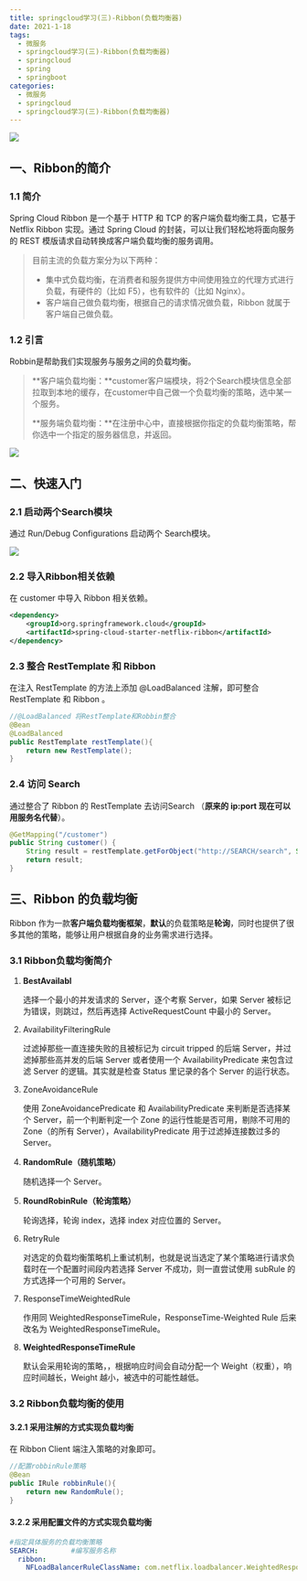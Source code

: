 ```yaml
---
title: springcloud学习(三)-Ribbon(负载均衡器)
date: 2021-1-18
tags:
  - 微服务
  - springcloud学习(三)-Ribbon(负载均衡器)
  - springcloud
  - spring
  - springboot
categories:
  - 微服务
  - springcloud
  - springcloud学习(三)-Ribbon(负载均衡器)
---
```


![](http://qiniu.zhouhongyin.top/2022/06/14/1655221890-spring-cloud.png)

<!--more-->

## 一、Ribbon的简介

### 1.1 简介

Spring Cloud Ribbon 是一个基于 HTTP 和 TCP 的客户端负载均衡工具，它基于 Netflix Ribbon 实现。通过 Spring Cloud 的封装，可以让我们轻松地将面向服务的 REST 模版请求自动转换成客户端负载均衡的服务调用。

> 目前主流的负载方案分为以下两种：
>
> - 集中式负载均衡，在消费者和服务提供方中间使用独立的代理方式进行负载，有硬件的（比如 F5），也有软件的（比如 Nginx）。
> - 客户端自己做负载均衡，根据自己的请求情况做负载，Ribbon 就属于客户端自己做负载。

### 1.2 引言

Robbin是帮助我们实现服务与服务之间的负载均衡。

> **客户端负载均衡：**customer客户端模块，将2个Search模块信息全部拉取到本地的缓存，在customer中自己做一个负载均衡的策略，选中某一个服务。
>
> **服务端负载均衡：**在注册中心中，直接根据你指定的负载均衡策略，帮你选中一个指定的服务器信息，并返回。

![](http://qiniu.zhouhongyin.top/2022/06/14/1655221893-image-20201111134022333.png)

## 二、快速入门

### 2.1 启动两个Search模块

通过 Run/Debug Configurations 启动两个 Search模块。

![](http://qiniu.zhouhongyin.top/2022/06/14/1655221896-image-20210119125229710.png)

### 2.2 导入Ribbon相关依赖

在 customer 中导入 Ribbon 相关依赖。

```xml
<dependency>
    <groupId>org.springframework.cloud</groupId>
    <artifactId>spring-cloud-starter-netflix-ribbon</artifactId>
</dependency>
```

### 2.3 整合 RestTemplate 和 Ribbon

在注入 RestTemplate 的方法上添加 @LoadBalanced 注解，即可整合 RestTemplate 和 Ribbon 。

```java
//@LoadBalanced 将RestTemplate和Robbin整合
@Bean
@LoadBalanced
public RestTemplate restTemplate(){
    return new RestTemplate();
}
```

### 2.4 访问 Search

通过整合了 Ribbon 的 RestTemplate 去访问Search （**原来的 ip:port 现在可以用服务名代替**）。

```java
@GetMapping("/customer")
public String customer() {
    String result = restTemplate.getForObject("http://SEARCH/search", String.class);
    return result;
}
```

## 三、Ribbon 的负载均衡

Ribbon 作为一款**客户端负载均衡框架**，**默认**的负载策略是**轮询**，同时也提供了很多其他的策略，能够让用户根据自身的业务需求进行选择。

### 3.1 Ribbon负载均衡简介

1. **BestAvailabl**

   选择一个最小的并发请求的 Server，逐个考察 Server，如果 Server 被标记为错误，则跳过，然后再选择 ActiveRequestCount 中最小的 Server。

2. AvailabilityFilteringRule

   过滤掉那些一直连接失败的且被标记为 circuit tripped 的后端 Server，并过滤掉那些高并发的后端 Server 或者使用一个 AvailabilityPredicate 来包含过滤 Server 的逻辑。其实就是检查 Status 里记录的各个 Server 的运行状态。

3. ZoneAvoidanceRule

   使用 ZoneAvoidancePredicate 和 AvailabilityPredicate 来判断是否选择某个 Server，前一个判断判定一个 Zone 的运行性能是否可用，剔除不可用的 Zone（的所有 Server），AvailabilityPredicate 用于过滤掉连接数过多的 Server。

4. **RandomRule（随机策略）**

   随机选择一个 Server。

5. **RoundRobinRule（轮询策略）**

   轮询选择，轮询 index，选择 index 对应位置的 Server。

6. RetryRule

   对选定的负载均衡策略机上重试机制，也就是说当选定了某个策略进行请求负载时在一个配置时间段内若选择 Server 不成功，则一直尝试使用 subRule 的方式选择一个可用的 Server。

7. ResponseTimeWeightedRule

   作用同 WeightedResponseTimeRule，ResponseTime-Weighted Rule 后来改名为 WeightedResponseTimeRule。

8. **WeightedResponseTimeRule**

   默认会采用轮询的策略，，根据响应时间会自动分配一个 Weight（权重），响应时间越长，Weight 越小，被选中的可能性越低。

### 3.2 Ribbon负载均衡的使用

#### 3.2.1 采用注解的方式实现负载均衡

在 Ribbon Client 端注入策略的对象即可。

```java
//配置robbinRule策略
@Bean
public IRule robbinRule(){
    return new RandomRule();
}
```

#### 3.2.2 采用配置文件的方式实现负载均衡

```yml
#指定具体服务的负载均衡策略
SEARCH:        #编写服务名称
  ribbon:
    NFLoadBalancerRuleClassName: com.netflix.loadbalancer.WeightedResponseTimeRule  #具体负载均衡使用的类
```


